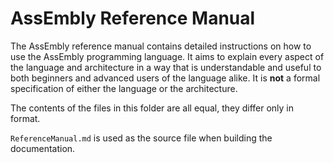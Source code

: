 # AssEmbly Reference Manual

The AssEmbly reference manual contains detailed instructions on how to use the AssEmbly programming language. It aims to explain every aspect of the language and architecture in a way that is understandable and useful to both beginners and advanced users of the language alike. It is **not** a formal specification of either the language or the architecture.

The contents of the files in this folder are all equal, they differ only in format.

`ReferenceManual.md` is used as the source file when building the documentation.
